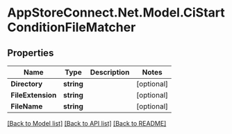 # AppStoreConnect.Net.Model.CiStartConditionFileMatcher

## Properties

Name | Type | Description | Notes
------------ | ------------- | ------------- | -------------
**Directory** | **string** |  | [optional] 
**FileExtension** | **string** |  | [optional] 
**FileName** | **string** |  | [optional] 

[[Back to Model list]](../README.md#documentation-for-models) [[Back to API list]](../README.md#documentation-for-api-endpoints) [[Back to README]](../README.md)

